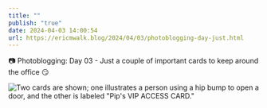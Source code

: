 ```yaml
---
title: ""
publish: "true"
date: 2024-04-03 14:00:54
url: https://ericmwalk.blog/2024/04/03/photoblogging-day-just.html
---
```


📷 Photoblogging: Day 03 -
Just a couple of important cards to keep around the office 😏

![Two cards are shown; one illustrates a person using a hip bump to open a door, and the other is labeled "Pip's VIP ACCESS CARD."](https://ericmwalk.blog/uploads/2024/img-8514.jpeg)